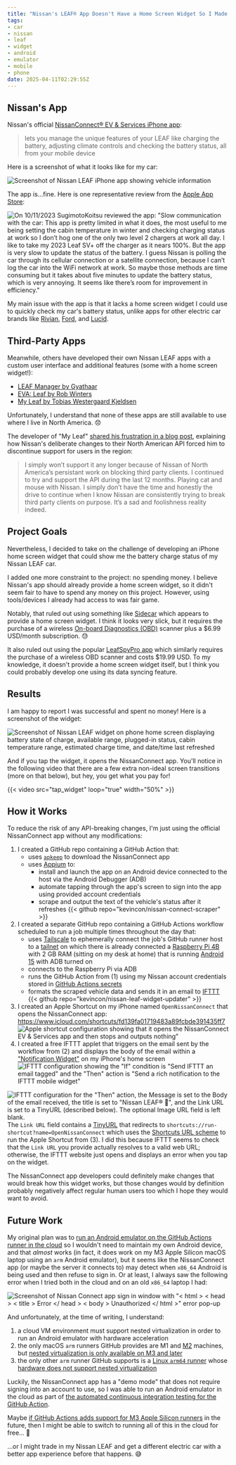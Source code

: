 ```yaml
---
title: "Nissan's LEAF® App Doesn't Have a Home Screen Widget So I Made My Own for Free"
tags:
- car
- nissan
- leaf
- widget
- android
- emulator
- mobile
- phone
date: 2025-04-11T02:29:55Z
---
```

## Nissan's App
Nissan's official [NissanConnect® EV & Services iPhone app](https://apps.apple.com/us/app/nissanconnect-ev-services/id407814405):

> lets you manage the unique features of your LEAF like charging the battery, adjusting climate controls and checking the battery status, all from your mobile device

Here is a screenshot of what it looks like for my car:

![Screenshot of Nissan LEAF iPhone app showing vehicle information](iphone_app.jpg)

The app is...fine. Here is one representative review from the [Apple App Store](https://apps.apple.com/us/app/nissanconnect-ev-services/id407814405?see-all=reviews):

![On 10/11/2023 SugimotoKoitsu reviewed the app: "Slow communication with the car: This app is pretty limited in what it does, the most useful to me being setting the cabin temperature in winter and checking charging status at work so I don’t hog one of the only two level 2 chargers at work all day. I like to take my 2023 Leaf SV+ off the charger as it nears 100%. But the app is very slow to update the status of the battery. I guess Nissan is polling the car through its cellular connection or a satellite connection, because I can’t log the car into the WiFi network at work. So maybe those methods are time consuming but it takes about five minutes to update the battery status, which is very annoying. It seems like there’s room for improvement in efficiency."](review.png)

My main issue with the app is that it lacks a home screen widget I could use to quickly check my car's battery status, unlike apps for other electric car brands like [Rivian](https://riviantrackr.com/news/rivian-release-mobile-app-2-8-0-update/), [Ford](https://9to5mac.com/2024/11/12/fordpass-control-center-home-screen-widget/), and [Lucid](https://apps.apple.com/us/app/lucid-motors/id1579793272).

## Third-Party Apps

Meanwhile, others have developed their own Nissan LEAF apps with a custom user interface and additional features (some with a home screen widget!):

* [LEAF Manager by Gyathaar](https://mynissanleaf.com/threads/leaf-manager-alternative-carwings-app-for-android.11476/#post-264808)
* [EVA: Leaf by Rob Winters](https://www.speakev.com/threads/beta-testers-wanted.12259/)
* [My Leaf by Tobias Westergaard Kjeldsen](https://wkjeldsen.dk/myleaf/)

Unfortunately, I understand that none of these apps are still available to use where I live in North America. 😞

The developer of "My Leaf" [shared his frustration in a blog post](https://tobis.dk/blog/the-farce-of-nissanconnect-north-america/), explaining how Nissan's deliberate changes to their North American API forced him to discontinue support for users in the region:

> I simply won’t support it any longer because of Nissan of North America’s persistant work on blocking third party clients. I continued to try and support the API during the last 12 months. Playing cat and mouse with Nissan. I simply don’t have the time and honestly the drive to continue when I know Nissan are consistently trying to break third party clients on purpose. It’s a sad and foolishness reality indeed.

## Project Goals

Nevertheless, I decided to take on the challenge of developing an iPhone home screen widget that could show me the battery charge status of my Nissan LEAF car.

I added one more constraint to the project: no spending money. I believe Nissan's app should already provide a home screen widget, so it didn't seem fair to have to spend any money on this project. However, using tools/devices I already had access to was fair game.

Notably, that ruled out using something like [Sidecar](https://sidecar.clutch.engineering/) which appears to provide a home screen widget. I think it looks very slick, but it requires the purchase of a wireless [On-board Diagnostics (OBD)](https://en.wikipedia.org/wiki/On-board_diagnostics) scanner plus a $6.99 USD/month subscription. 😓

It also ruled out using the popular [LeafSpyPro app](https://apps.apple.com/us/app/leafspy-pro/id967376861) which similarly requires the purchase of a wireless OBD scanner and costs $19.99 USD. To my knowledge, it doesn't provide a home screen widget itself, but I think you could probably develop one using its data syncing feature.

## Results

I am happy to report I was successful and spent no money! Here is a screenshot of the widget:

![Screenshot of Nissan LEAF widget on phone home screen displaying battery state of charge, available range, plugged-in status, cabin temperature range, estimated charge time, and date/time last refreshed](widget.jpg)

And if you tap the widget, it opens the NissanConnect app. You'll notice in the following video that there are a few extra non-ideal screen transitions (more on that below), but hey, you get what you pay for!

{{< video src="tap_widget" loop="true" width="50%" >}}

## How it Works

To reduce the risk of any API-breaking changes, I'm just using the official NissanConnect app without any modifications:

1. I created a GitHub repo containing a GitHub Action that:
    * uses [`apkeep`](https://github.com/EFForg/apkeep) to download the NissanConnect app
    * uses [Appium](https://appium.io/) to:
        * install and launch the app on an Android device connected to the host via the Android Debugger (ADB)
        * automate tapping through the app's screen to sign into the app using provided account credentials
        * scrape and output the text of the vehicle's status after it refreshes
{{< github repo="kevincon/nissan-connect-scraper" >}}
2. I created a separate GitHub repo containing a GitHub Actions workflow scheduled to run a job multiple times throughout the day that:
    * uses [Tailscale](https://tailscale.com/) to ephemerally connect the job's GitHub runner host to a [tailnet](https://tailscale.com/kb/1136/tailnet) on which there is already connected a [Raspberry Pi 4B](https://en.wikipedia.org/wiki/Raspberry_Pi_4) with 2 GB RAM (sitting on my desk at home) that is running [Android 15](https://konstakang.com/devices/rpi4/AOSP15/) with ADB turned on
    * connects to the Raspberry Pi via ADB
    * runs the GitHub Action from (1) using my Nissan account credentials stored in [GitHub Actions secrets](https://docs.github.com/en/actions/security-for-github-actions/security-guides/using-secrets-in-github-actions)
    * formats the scraped vehicle data and sends it in an email to [IFTTT](https://ifttt.com/)
{{< github repo="kevincon/nissan-leaf-widget-updater" >}}
3. I created an Apple Shortcut on my iPhone named `OpenNissanConnect` that opens the NissanConnect app: <https://www.icloud.com/shortcuts/fd139fa01719483a89fcbde391435ff7>
![Apple shortcut configuration showing that it opens the NissanConnect EV & Services app and then stops and outputs nothing"](apple_shortcut.jpg)
4. I created a free IFTTT applet that triggers on the email sent by the workflow from (2) and displays the body of the email within a ["Notification Widget"](https://help.ifttt.com/hc/en-us/articles/115010361688-How-do-I-manage-or-add-new-widgets-on-my-device) on my iPhone's home screen
![IFTTT configuration showing the "If" condition is "Send IFTTT an email tagged" and the "Then" action is "Send a rich notification to the IFTTT mobile widget"](ifttt_steps.png)

![IFTTT configuration for the "Then" action, the Message is set to the Body of the email received, the title is set to "Nissan LEAF® 🍃", and the Link URL is set to a TinyURL (described below). The optional Image URL field is left blank.](ifttt_email_config.png)
The `Link URL` field contains a [TinyURL](https://tinyurl.com/) that redirects to `shortcuts://run-shortcut?name=OpenNissanConnect` which uses the [Shortcuts URL scheme](https://support.apple.com/guide/shortcuts/run-a-shortcut-from-a-url-apd624386f42/ios) to run the Apple Shortcut from (3). I did this because IFTTT seems to check that the `Link URL` you provide actually resolves to a valid web URL; otherwise, the IFTTT website just opens and displays an error when you tap on the widget.

The NissanConnect app developers could definitely make changes that would break how this widget works, but those changes would by definition probably negatively affect regular human users too which I hope they would want to avoid.

## Future Work

My original plan was to [run an Android emulator on the GitHub Actions runner in the cloud](https://github.com/ReactiveCircus/android-emulator-runner) so I wouldn't need to maintain my own Android device, and that _almost_ works (in fact, it does work on my M3 Apple Silicon macOS laptop using an `arm` Android emulator), but it seems like the NissanConnect app (or maybe the server it connects to) may detect when `x86_64` Android is being used and then refuse to sign in. Or at least, I always saw the following error when I tried both in the cloud and on an old `x86_64` laptop I had:

![Screenshot of Nissan Connect app sign in window with "< html > < head > < title > Error</title > </ head > < body > Unauthorized</body> </ html >" error pop-up](unauthorized.png?width=400)

And unfortunately, at the time of writing, I understand:

1. a cloud VM environment must support nested virtualization in order to run an Android emulator with hardware acceleration
1. the only macOS `arm` runners GitHub provides are M1 and [M2](https://github.com/github/roadmap/issues/985) machines, but [nested virtualization is only available on M3 and later](https://developer.apple.com/documentation/virtualization/vzgenericplatformconfiguration/isnestedvirtualizationsupported#:~:text=Nested%20virtualization%20is%20available%20for%20Mac%20with%20the%20M3%20chip%2C%20and%20later.)
1. the only other `arm` runner GitHub supports is a [Linux `arm64` runner](https://github.blog/changelog/2025-01-16-linux-arm64-hosted-runners-now-available-for-free-in-public-repositories-public-preview/) whose [hardware does not support nested virtualization](https://github.com/orgs/community/discussions/19197#discussioncomment-12012161)

Luckily, the NissanConnect app has a "demo mode" that does not require signing into an account to use, so I was able to run an Android emulator in the cloud as part of [the automated continuous integration testing for the GitHub Action](https://github.com/kevincon/nissan-connect-scraper/blob/main/.github/workflows/prci.yml).

Maybe [if GitHub Actions adds support for M3 Apple Silicon runners](https://github.com/TryQuiet/quiet/issues/1879#issuecomment-2318276431) in the future, then I might be able to switch to running all of this in the cloud for free... 🤞

...or I might trade in my Nissan LEAF and get a different electric car with a better app experience before that happens. 😅
